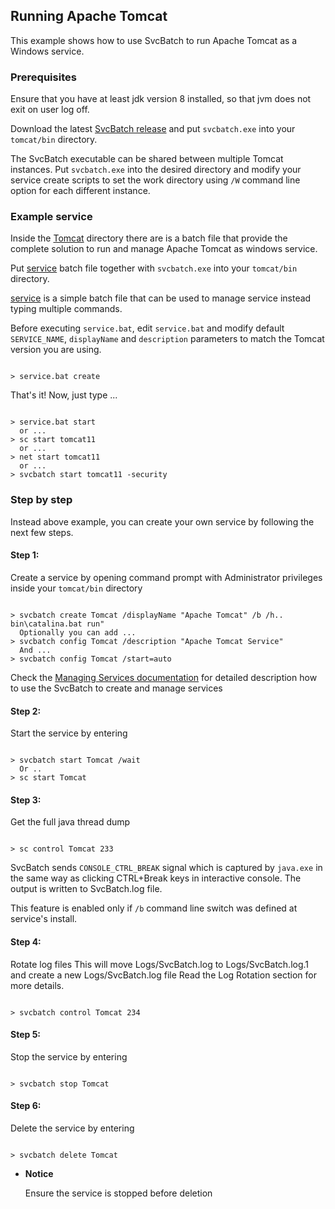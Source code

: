 ## Running Apache Tomcat

This example shows how to use SvcBatch to run Apache Tomcat
as a Windows service.


### Prerequisites

Ensure that you have at least jdk version 8 installed, so that
jvm does not exit on user log off.

Download the latest [SvcBatch release](https://github.com/mturk/svcbatch/releases)
and put `svcbatch.exe` into your `tomcat/bin` directory.

The SvcBatch executable can be shared between multiple Tomcat instances.
Put `svcbatch.exe` into the desired directory and modify
your service create scripts to set the work directory using `/W`
command line option for each different instance.


### Example service

Inside the [Tomcat](tomcat/) directory there are is a batch file that
provide the complete solution to run and manage Apache Tomcat as
windows service.


Put [service](tomcat/service.bat) batch file
together with `svcbatch.exe` into your `tomcat/bin` directory.

[service](tomcat/service.bat) is a simple batch file
that can be used to manage service instead typing multiple commands.

Before executing `service.bat`, edit `service.bat` and modify
default `SERVICE_NAME`, `displayName` and `description`
parameters to match the Tomcat version you are using.

```no-highlight

> service.bat create

```

That's it! Now, just type ...

```no-highlight

> service.bat start
  or ...
> sc start tomcat11
  or ...
> net start tomcat11
  or ...
> svcbatch start tomcat11 -security

```

### Step by step

Instead above example, you can create your own
service by following the next few steps.

#### Step 1:

Create a service by opening command prompt with Administrator
privileges inside your `tomcat/bin` directory

```no-highlight

> svcbatch create Tomcat /displayName "Apache Tomcat" /b /h.. bin\catalina.bat run"
  Optionally you can add ...
> svcbatch config Tomcat /description "Apache Tomcat Service"
  And ...
> svcbatch config Tomcat /start=auto

```

Check the [Managing Services documentation](../manage.md)
for detailed description how to use the SvcBatch to create and manage services

#### Step 2:

Start the service by entering

```no-highlight

> svcbatch start Tomcat /wait
  Or ..
> sc start Tomcat

```

#### Step 3:

Get the full java thread dump

```no-highlight

> sc control Tomcat 233

```
SvcBatch sends `CONSOLE_CTRL_BREAK` signal which is captured
by `java.exe` in the same way as clicking CTRL+Break keys in interactive console.
The output is written to SvcBatch.log file.

This feature is enabled only if `/b` command line switch was
defined at service's install.

#### Step 4:

Rotate log files
This will move Logs/SvcBatch.log to Logs/SvcBatch.log.1
and create a new Logs/SvcBatch.log file
Read the Log Rotation section for more details.

```no-highlight

> svcbatch control Tomcat 234

```

#### Step 5:

Stop the service by entering

```no-highlight

> svcbatch stop Tomcat

```

#### Step 6:

Delete the service by entering

```no-highlight

> svcbatch delete Tomcat

```

* **Notice**

  Ensure the service is stopped before deletion
